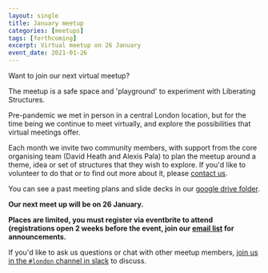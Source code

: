 ```yaml
---
layout: single
title: January meetup
categories: [meetups]
tags: [forthcoming]
excerpt: Virtual meetup on 26 January
event_date: 2021-01-26
---
```


Want to join our next virtual meetup?

The meetup is a safe space and 'playground' to experiment with Liberating Structures.

Pre-pandemic we met in person in a central London location, but for the time being we continue to meet virtually, and explore the possibilities that virtual meetings offer.

Each month we invite two community members, with support from the core organising team (David Heath and Alexis Pala) to plan the meetup around a theme, idea or set of structures that they wish to explore. If you'd like to volunteer to do that or to find out more about it, please [contact us](/about/#contact-us).

You can see a past meeting plans and slide decks in our [google drive folder](https://drive.google.com/drive/u/0/folders/17_KHIdZ4-AV-q95-osB7qXJNs3cvYCM-).

**Our next meet up will be on 26 January.**

**Places are limited, you must register via eventbrite to attend (registrations open 2 weeks before the event, join our [email list](/email-list/) for announcements.**

If you'd like to ask us questions or chat with other meetup members, [join us in the `#london` channel in slack](/slack) to discuss.
